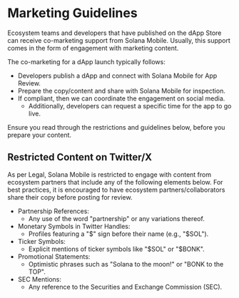 # Marketing Guidelines

Ecosystem teams and developers that have published on the dApp Store can receive co-marketing support from Solana Mobile. Usually,
this support comes in the form of engagement with marketing content.

The co-marketing for a dApp launch typically follows:

- Developers publish a dApp and connect with Solana Mobile for App Review.
- Prepare the copy/content and share with Solana Mobile for inspection.
- If compliant, then we can coordinate the engagement on social media.
  - Additionally, developers can request a specific time for the app to go live.

Ensure you read through the restrictions and guidelines below, before you prepare your content.

## Restricted Content on Twitter/X

As per Legal, Solana Mobile is restricted to engage with content from ecosystem partners that include any of the following elements below. For best practices, it is encouraged to have ecosystem partners/collaborators share their copy before posting for review.

- Partnership References:
  - Any use of the word "partnership" or any variations thereof.
- Monetary Symbols in Twitter Handles:
  - Profiles featuring a "$" sign before their name (e.g., "$SOL").
- Ticker Symbols:
  - Explicit mentions of ticker symbols like "$SOL" or "$BONK".
- Promotional Statements:
  - Optimistic phrases such as "Solana to the moon!" or "BONK to the TOP".
- SEC Mentions:
  - Any reference to the Securities and Exchange Commission (SEC).
